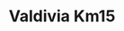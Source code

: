 ---
title: Valdivia Km15
nombre_comunidad: Valdivia Km15
municipio: Valdivia
departamento: Antioquia
descripcion: null
num_personas: 756
num_familias: 308
min_distancia_casco_urbano: 60
km_distancia_casco_urbano: 40
vias_acceso: null
infraestructura_comunitaria:
  - Caseta Comunal entregada en marco de PDET
  - Centro de Integración Ciudadano (CIC)
  - Cancha de fútbol
  - IE
  - proceso Biblioteca
notas_infraestructura_comunitaria: null
liderazgo_comunidad:
  - JAC legalmente constituída
  - ' la presidenta es una mujer. Muy activos en la comunidad. Existen liderazgos fuertes alrededor del deporte. Existe la Asociación Liderando Paz de Valdivia que reúne a varias veredas.'
inclusion_diversidad_genero: Grupos de jóvenes y adultos mayores
comentarios_conectividad: 'CIC e IE tienen internet. Las personas se conectan por medio de datos. '
punto_SOLE: null
comentarios_punto_SOLE: []
ppales_actividades_economicas_vocacion_productiva: []
comentarios_ppales_actividades_economicas_vocacion_productiva: null
comunidad_sostenible_uso_suelo: null
org_con_proyeccion: []
servicios_publicos_comunidades_focalizadas: []
comunidades_focalizadas_educacion_infraestructura_educativa: []
comunidades_focalizadas_practicas_organizativas: []
conectividad_minima: Bueno
iniciativas_priorizadas: []
org_focalizada: []
riesgo: null
otros_programas_USAID: []
alianzas_colaboradores: []
posibilidad_iniciativas_conjuntas_aliados_2: []
actividades_ocio: []
medios_comunicacion_narrativas_locales: []
num_visitas_realizadas: null
num_diagnosticos_rurales_participativos_realizados: null
infraestructura_salud_atencion_psicosocial: []
notas_infraestructura_salud_atencion_psicosocial: >-
  Servicio habilitado de telemedicina para salud mental a través del convenio
  HOMO - USAID - OIM en el E.S.E HOSPITAL SAN JUAN DE DIOS, en la cabecera
  municipal de Valdivia.
num_visitas_predio: null
url: /reportes/valdivia-km15
layout: comunidad
download_file: /reportes/valdivia-km15.pdf

---